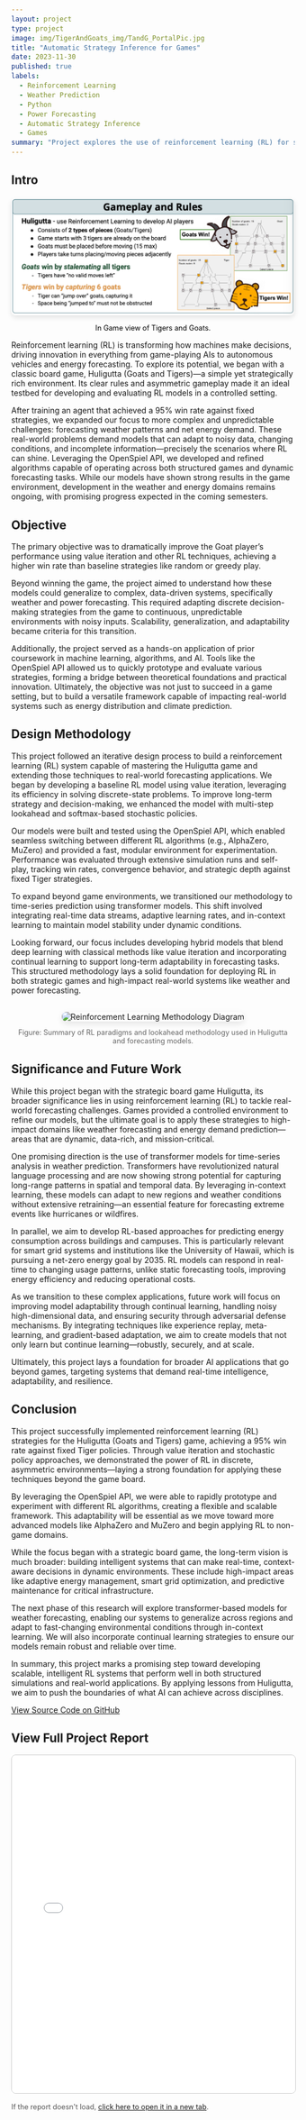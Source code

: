 ```yaml
---
layout: project
type: project
image: img/TigerAndGoats_img/TandG_PortalPic.jpg
title: "Automatic Strategy Inference for Games"
date: 2023-11-30
published: true
labels:
  - Reinforcement Learning
  - Weather Prediction
  - Python
  - Power Forecasting
  - Automatic Strategy Inference
  - Games
summary: "Project explores the use of reinforcement learning (RL) for strategic decision-making in both games and forecasting tasks. Using the OpenSpiel API, RL agents were trained to play the Huligutta (Goats and Tigers) board game, against fixed Tiger strategies through value iteration methods. The approach was then extended to real-world problems, including adaptive weather prediction and net energy demand forecasting."
---
```


## Intro

<div style="text-align: center; margin-top: 20px;">
  <img src="../img/TigerAndGoats_img/Game.png" alt="In Game view of Tigers and Goats." style="max-width: 100%; height: auto; border-radius: 8px; box-shadow: 0 4px 8px rgba(0,0,0,0.1);">
  <p style="font-size: 0.9em; color: black;">In Game view of Tigers and Goats.</p>
</div>

Reinforcement learning (RL) is transforming how machines make decisions, driving innovation in everything from game-playing AIs to autonomous vehicles and energy forecasting. To explore its potential, we began with a classic board game, Huligutta (Goats and Tigers)—a simple yet strategically rich environment. Its clear rules and asymmetric gameplay made it an ideal testbed for developing and evaluating RL models in a controlled setting.

After training an agent that achieved a 95% win rate against fixed strategies, we expanded our focus to more complex and unpredictable challenges: forecasting weather patterns and net energy demand. These real-world problems demand models that can adapt to noisy data, changing conditions, and incomplete information—precisely the scenarios where RL can shine. Leveraging the OpenSpiel API, we developed and refined algorithms capable of operating across both structured games and dynamic forecasting tasks. While our models have shown strong results in the game environment, development in the weather and energy domains remains ongoing, with promising progress expected in the coming semesters.

## Objective

The primary objective was to dramatically improve the Goat player’s performance using value iteration and other RL techniques, achieving a higher win rate than baseline strategies like random or greedy play.

Beyond winning the game, the project aimed to understand how these models could generalize to complex, data-driven systems, specifically weather and power forecasting. This required adapting discrete decision-making strategies from the game to continuous, unpredictable environments with noisy inputs. Scalability, generalization, and adaptability became criteria for this transition.

Additionally, the project served as a hands-on application of prior coursework in machine learning, algorithms, and AI. Tools like the OpenSpiel API allowed us to quickly prototype and evaluate various strategies, forming a bridge between theoretical foundations and practical innovation. Ultimately, the objective was not just to succeed in a game setting, but to build a versatile framework capable of impacting real-world systems such as energy distribution and climate prediction.

## Design Methodology

This project followed an iterative design process to build a reinforcement learning (RL) system capable of mastering the Huligutta game and extending those techniques to real-world forecasting applications. We began by developing a baseline RL model using value iteration, leveraging its efficiency in solving discrete-state problems. To improve long-term strategy and decision-making, we enhanced the model with multi-step lookahead and softmax-based stochastic policies.

Our models were built and tested using the OpenSpiel API, which enabled seamless switching between different RL algorithms (e.g., AlphaZero, MuZero) and provided a fast, modular environment for experimentation. Performance was evaluated through extensive simulation runs and self-play, tracking win rates, convergence behavior, and strategic depth against fixed Tiger strategies.

To expand beyond game environments, we transitioned our methodology to time-series prediction using transformer models. This shift involved integrating real-time data streams, adaptive learning rates, and in-context learning to maintain model stability under dynamic conditions.

Looking forward, our focus includes developing hybrid models that blend deep learning with classical methods like value iteration and incorporating continual learning to support long-term adaptability in forecasting tasks. This structured methodology lays a solid foundation for deploying RL in both strategic games and high-impact real-world systems like weather and power forecasting.

<div style="text-align: center; margin: 30px 0;">
  <img src="../img/TigerAndGoats_img/Guligutta_methodology_diagram.png" alt="Reinforcement Learning Methodology Diagram" style="max-width: 100%; height: auto; border-radius: 8px; box-shadow: 0 4px 12px rgba(0, 0, 0, 0.1);">
  <p style="font-size: 0.9em; color: #666;">Figure: Summary of RL paradigms and lookahead methodology used in Huligutta and forecasting models.</p>
</div>

## Significance and Future Work

While this project began with the strategic board game Huligutta, its broader significance lies in using reinforcement learning (RL) to tackle real-world forecasting challenges. Games provided a controlled environment to refine our models, but the ultimate goal is to apply these strategies to high-impact domains like weather forecasting and energy demand prediction—areas that are dynamic, data-rich, and mission-critical.

One promising direction is the use of transformer models for time-series analysis in weather prediction. Transformers have revolutionized natural language processing and are now showing strong potential for capturing long-range patterns in spatial and temporal data. By leveraging in-context learning, these models can adapt to new regions and weather conditions without extensive retraining—an essential feature for forecasting extreme events like hurricanes or wildfires.

In parallel, we aim to develop RL-based approaches for predicting energy consumption across buildings and campuses. This is particularly relevant for smart grid systems and institutions like the University of Hawaii, which is pursuing a net-zero energy goal by 2035. RL models can respond in real-time to changing usage patterns, unlike static forecasting tools, improving energy efficiency and reducing operational costs.

As we transition to these complex applications, future work will focus on improving model adaptability through continual learning, handling noisy high-dimensional data, and ensuring security through adversarial defense mechanisms. By integrating techniques like experience replay, meta-learning, and gradient-based adaptation, we aim to create models that not only learn but continue learning—robustly, securely, and at scale.

Ultimately, this project lays a foundation for broader AI applications that go beyond games, targeting systems that demand real-time intelligence, adaptability, and resilience.

## Conclusion

This project successfully implemented reinforcement learning (RL) strategies for the Huligutta (Goats and Tigers) game, achieving a 95% win rate against fixed Tiger policies. Through value iteration and stochastic policy approaches, we demonstrated the power of RL in discrete, asymmetric environments—laying a strong foundation for applying these techniques beyond the game board.

By leveraging the OpenSpiel API, we were able to rapidly prototype and experiment with different RL algorithms, creating a flexible and scalable framework. This adaptability will be essential as we move toward more advanced models like AlphaZero and MuZero and begin applying RL to non-game domains.

While the focus began with a strategic board game, the long-term vision is much broader: building intelligent systems that can make real-time, context-aware decisions in dynamic environments. These include high-impact areas like adaptive energy management, smart grid optimization, and predictive maintenance for critical infrastructure.

The next phase of this research will explore transformer-based models for weather forecasting, enabling our systems to generalize across regions and adapt to fast-changing environmental conditions through in-context learning. We will also incorporate continual learning strategies to ensure our models remain robust and reliable over time.

In summary, this project marks a promising step toward developing scalable, intelligent RL systems that perform well in both structured simulations and real-world applications. By applying lessons from Huligutta, we aim to push the boundaries of what AI can achieve across disciplines.

[View Source Code on GitHub](https://github.com/nsanthan/tigersandgoats/tree/fall-24)

## View Full Project Report

<iframe 
  src="../assets/reports/Luis_TandG_report.pdf" 
  width="100%" 
  height="600px" 
  style="border: 1px solid #ccc; border-radius: 8px;">
</iframe>

<p style="font-size: 0.9em; color: #555;">
  If the report doesn't load, <a href="../assets/reports/Luis_TandG_report.pdf" target="_blank">click here to open it in a new tab</a>.
</p>
